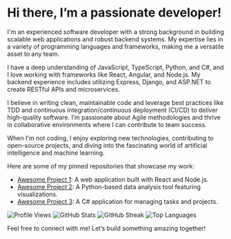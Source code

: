 # Hi there, I’m a passionate developer!

I'm an experienced software developer with a strong background in building scalable web applications and robust backend systems. My expertise lies in a variety of programming languages and frameworks, making me a versatile asset to any team. 

I have a deep understanding of JavaScript, TypeScript, Python, and C#, and I love working with frameworks like React, Angular, and Node.js. My backend experience includes utilizing Express, Django, and ASP.NET to create RESTful APIs and microservices.

I believe in writing clean, maintainable code and leverage best practices like TDD and continuous integration/continuous deployment (CI/CD) to deliver high-quality software. I’m passionate about Agile methodologies and thrive in collaborative environments where I can contribute to team success. 

When I'm not coding, I enjoy exploring new technologies, contributing to open-source projects, and diving into the fascinating world of artificial intelligence and machine learning. 

Here are some of my pinned repositories that showcase my work:

- [Awesome Project 1](https://github.com/olgapowell251/awesome-project-1): A web application built with React and Node.js.
- [Awesome Project 2](https://github.com/olgapowell251/awesome-project-2): A Python-based data analysis tool featuring visualizations.
- [Awesome Project 3](https://github.com/olgapowell251/awesome-project-3): A C# application for managing tasks and projects.

![Profile Views](https://komarev.com/ghpvc/?username=olgapowell251&color=blue)
![GitHub Stats](https://github-readme-stats.vercel.app/api?username=olgapowell251&show_icons=true&theme=radical)
![GitHub Streak](https://github-readme-streak-stats.herokuapp.com/?user=olgapowell251&theme=radical)
![Top Languages](https://github-readme-stats.vercel.app/api/top-langs/?username=olgapowell251&layout=compact&theme=radical)

Feel free to connect with me! Let’s build something amazing together!
